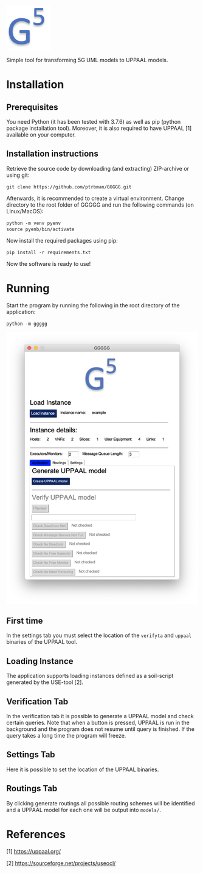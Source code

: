 ![GGGGG](https://raw.githubusercontent.com/ptrbman/ggggg/master/ggggg/resources/logo.png)

Simple tool for transforming 5G UML models to UPPAAL models.

# Installation 

## Prerequisites
You need Python (it has been tested with 3.7.6) as well as pip (python package installation tool). Moreover, it is also required to have UPPAAL [1] available on your computer.

## Installation instructions
Retrieve the source code by downloading (and extracting) ZIP-archive or using git:

```console
git clone https://github.com/ptrbman/GGGGG.git
```

Afterwards, it is recommended to create a virtual environment. Change directory to the root folder of GGGGG and run the following commands (on Linux/MacOS):

```console
python -m venv pyenv
source pyenb/bin/activate
```

Now install the required packages using pip:

```console
pip install -r requirements.txt
```

Now the software is ready to use!

# Running

Start the program by running the following in the root directory of the application:
```console
python -m ggggg
```

![GGGGG Window](https://raw.githubusercontent.com/ptrbman/ggggg/master/ggggg/resources/screenshot.png)

## First time
In the settings tab you must select the location of the `verifyta` and `uppaal` binaries of the UPPAAL tool.

## Loading Instance
The application supports loading instances defined as a soil-script generated by the USE-tool [2]. 

## Verification Tab
In the verification tab it is possible to generate a UPPAAL model and check certain queries. Note that when a button is pressed, UPPAAL is run in the background and the program does not resume until query is finished. If the query takes a long time the program will freeze.

## Settings Tab
Here it is possible to set the location of the UPPAAL binaries.

## Routings Tab
By clicking generate routings all possible routing schemes will be identified and a UPPAAL model for each one will be output into `models/`.

# References
[1] https://uppaal.org/

[2] https://sourceforge.net/projects/useocl/
